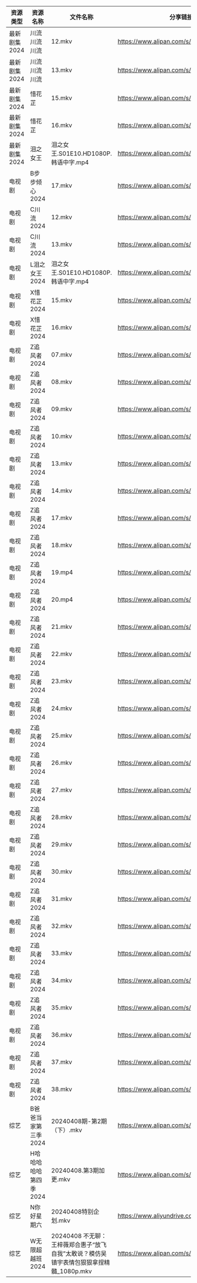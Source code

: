 | 资源类型     | 资源名称          | 文件名称                                                   | 分享链接                                      | 更新时间                |
| -------- | ------------- | ------------------------------------------------------ | ----------------------------------------- | ------------------- |
| 最新剧集2024 | 川流川流川流        | 12.mkv                                                 | https://www.alipan.com/s/egEStBPjz6S      | 2024-04-08 00:08:11 |
| 最新剧集2024 | 川流川流川流        | 13.mkv                                                 | https://www.alipan.com/s/egEStBPjz6S      | 2024-04-08 00:08:11 |
| 最新剧集2024 | 惜花芷           | 15.mkv                                                 | https://www.alipan.com/s/DKQRwfgSu1a      | 2024-04-08 14:07:30 |
| 最新剧集2024 | 惜花芷           | 16.mkv                                                 | https://www.alipan.com/s/DKQRwfgSu1a      | 2024-04-08 14:07:30 |
| 最新剧集2024 | 泪之女王          | 泪之女王.S01E10.HD1080P.韩语中字.mp4                           | https://www.alipan.com/s/HxyRDH8VhTK      | 2024-04-08 00:08:15 |
| 电视剧      | B步步倾心2024     | 17.mkv                                                 | https://www.alipan.com/s/PQr6VqXP1pv      | 2024-04-08 14:05:10 |
| 电视剧      | C川流2024       | 12.mkv                                                 | https://www.alipan.com/s/BWKk8kn6ZqK      | 2024-04-08 00:05:11 |
| 电视剧      | C川流2024       | 13.mkv                                                 | https://www.alipan.com/s/BWKk8kn6ZqK      | 2024-04-08 00:05:10 |
| 电视剧      | L泪之女王2024     | 泪之女王.S01E10.HD1080P.韩语中字.mp4                           | https://www.alipan.com/s/GhYLZdpMfQz      | 2024-04-08 00:06:04 |
| 电视剧      | X惜花芷2024      | 15.mkv                                                 | https://www.alipan.com/s/J7zmSZZvrmn      | 2024-04-08 14:06:13 |
| 电视剧      | X惜花芷2024      | 16.mkv                                                 | https://www.alipan.com/s/J7zmSZZvrmn      | 2024-04-08 14:06:12 |
| 电视剧      | Z追风者2024      | 07.mkv                                                 | https://www.alipan.com/s/5WiMcYBHLCM      | 2024-04-08 10:07:19 |
| 电视剧      | Z追风者2024      | 08.mkv                                                 | https://www.alipan.com/s/5WiMcYBHLCM      | 2024-04-08 10:07:18 |
| 电视剧      | Z追风者2024      | 09.mkv                                                 | https://www.alipan.com/s/5WiMcYBHLCM      | 2024-04-08 10:07:18 |
| 电视剧      | Z追风者2024      | 10.mkv                                                 | https://www.alipan.com/s/5WiMcYBHLCM      | 2024-04-08 10:07:18 |
| 电视剧      | Z追风者2024      | 13.mkv                                                 | https://www.alipan.com/s/5WiMcYBHLCM      | 2024-04-08 10:07:17 |
| 电视剧      | Z追风者2024      | 14.mkv                                                 | https://www.alipan.com/s/5WiMcYBHLCM      | 2024-04-08 10:07:17 |
| 电视剧      | Z追风者2024      | 17.mkv                                                 | https://www.alipan.com/s/5WiMcYBHLCM      | 2024-04-08 10:07:17 |
| 电视剧      | Z追风者2024      | 18.mkv                                                 | https://www.alipan.com/s/5WiMcYBHLCM      | 2024-04-08 10:07:17 |
| 电视剧      | Z追风者2024      | 19.mp4                                                 | https://www.alipan.com/s/5WiMcYBHLCM      | 2024-04-08 10:07:16 |
| 电视剧      | Z追风者2024      | 20.mp4                                                 | https://www.alipan.com/s/5WiMcYBHLCM      | 2024-04-08 10:07:16 |
| 电视剧      | Z追风者2024      | 21.mkv                                                 | https://www.alipan.com/s/5WiMcYBHLCM      | 2024-04-08 10:07:15 |
| 电视剧      | Z追风者2024      | 22.mkv                                                 | https://www.alipan.com/s/5WiMcYBHLCM      | 2024-04-08 10:07:15 |
| 电视剧      | Z追风者2024      | 23.mkv                                                 | https://www.alipan.com/s/5WiMcYBHLCM      | 2024-04-08 10:07:15 |
| 电视剧      | Z追风者2024      | 24.mkv                                                 | https://www.alipan.com/s/5WiMcYBHLCM      | 2024-04-08 10:07:14 |
| 电视剧      | Z追风者2024      | 25.mkv                                                 | https://www.alipan.com/s/5WiMcYBHLCM      | 2024-04-08 10:07:14 |
| 电视剧      | Z追风者2024      | 26.mkv                                                 | https://www.alipan.com/s/5WiMcYBHLCM      | 2024-04-08 10:07:14 |
| 电视剧      | Z追风者2024      | 27.mkv                                                 | https://www.alipan.com/s/5WiMcYBHLCM      | 2024-04-08 10:07:13 |
| 电视剧      | Z追风者2024      | 28.mkv                                                 | https://www.alipan.com/s/5WiMcYBHLCM      | 2024-04-08 10:07:13 |
| 电视剧      | Z追风者2024      | 29.mkv                                                 | https://www.alipan.com/s/5WiMcYBHLCM      | 2024-04-08 10:07:13 |
| 电视剧      | Z追风者2024      | 30.mkv                                                 | https://www.alipan.com/s/5WiMcYBHLCM      | 2024-04-08 10:07:12 |
| 电视剧      | Z追风者2024      | 31.mkv                                                 | https://www.alipan.com/s/5WiMcYBHLCM      | 2024-04-08 10:07:12 |
| 电视剧      | Z追风者2024      | 32.mkv                                                 | https://www.alipan.com/s/5WiMcYBHLCM      | 2024-04-08 10:07:12 |
| 电视剧      | Z追风者2024      | 33.mkv                                                 | https://www.alipan.com/s/5WiMcYBHLCM      | 2024-04-08 10:07:12 |
| 电视剧      | Z追风者2024      | 34.mkv                                                 | https://www.alipan.com/s/5WiMcYBHLCM      | 2024-04-08 10:07:12 |
| 电视剧      | Z追风者2024      | 35.mkv                                                 | https://www.alipan.com/s/5WiMcYBHLCM      | 2024-04-08 10:07:11 |
| 电视剧      | Z追风者2024      | 36.mkv                                                 | https://www.alipan.com/s/5WiMcYBHLCM      | 2024-04-08 10:07:11 |
| 电视剧      | Z追风者2024      | 37.mkv                                                 | https://www.alipan.com/s/5WiMcYBHLCM      | 2024-04-08 10:07:10 |
| 电视剧      | Z追风者2024      | 38.mkv                                                 | https://www.alipan.com/s/5WiMcYBHLCM      | 2024-04-08 10:07:10 |
| 综艺       | B爸爸当家第三季2024  | 20240408期-第2期（下）.mkv                                   | https://www.alipan.com/s/CZcWZGAe35k      | 2024-04-08 14:06:39 |
| 综艺       | H哈哈哈哈哈第四季2024 | 20240408.第3期加更.mkv                                     | https://www.alipan.com/s/CgezbEPvmVp      | 2024-04-08 14:06:53 |
| 综艺       | N你好星期六        | 20240408特别企划.mkv                                       | https://www.aliyundrive.com/s/QGPr3eRo3pE | 2024-04-08 14:07:04 |
| 综艺       | W无限超越班2024    | 20240408 不无聊：王梓薇郑合惠子“放飞自我”太敢说？模仿吴镇宇表情包狠狠拿捏精髓_1080p.mkv | https://www.alipan.com/s/Wwex7BWuJFP      | 2024-04-08 14:07:15 |
